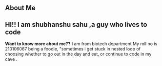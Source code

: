 ## About Me

**HI!!** I am shubhanshu sahu ,a guy who lives to code
-------------------------------------------------------

**Want to know more about me??**
I am from biotech department 
My roll no is 210106067
being a foodie, "sometimes i get stuck in nested loop of choosing whether to go out in the day and eat, or continue to code
in my cave .





